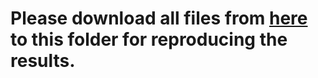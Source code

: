 # Please download all files from [here](https://mailmissouri-my.sharepoint.com/:f:/g/personal/hefe_umsystem_edu/EtQuYox2d0hAkEkVYvVO_j0BseXjiw0Yq9vrxhhl1xGxag?e=oGd5gK) to this folder for reproducing the results. 